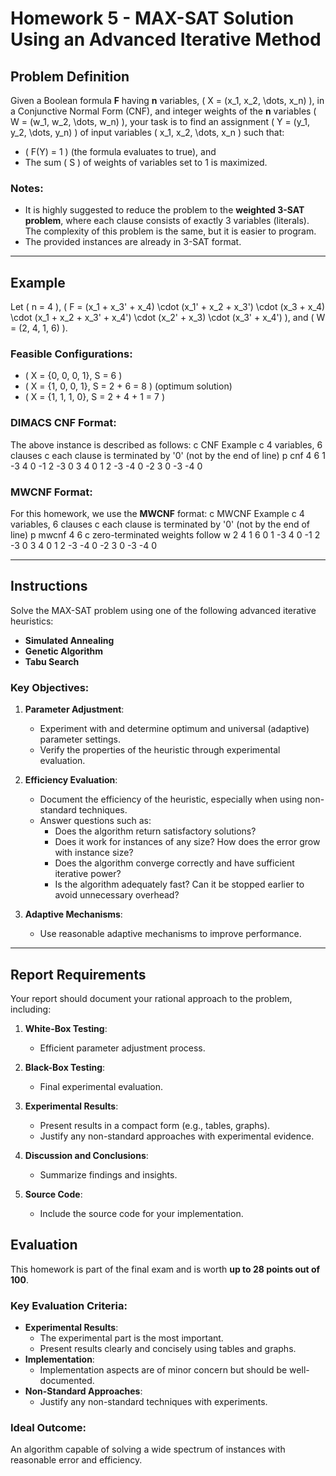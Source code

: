# Homework 5 - MAX-SAT Solution Using an Advanced Iterative Method

## Problem Definition

Given a Boolean formula **F** having **n** variables, \( X = (x_1, x_2, \dots, x_n) \), in a Conjunctive Normal Form (CNF), and integer weights of the **n** variables \( W = (w_1, w_2, \dots, w_n) \), your task is to find an assignment \( Y = (y_1, y_2, \dots, y_n) \) of input variables \( x_1, x_2, \dots, x_n \) such that:

- \( F(Y) = 1 \) (the formula evaluates to true), and
- The sum \( S \) of weights of variables set to 1 is maximized.

### Notes:
- It is highly suggested to reduce the problem to the **weighted 3-SAT problem**, where each clause consists of exactly 3 variables (literals). The complexity of this problem is the same, but it is easier to program.
- The provided instances are already in 3-SAT format.

---

## Example

Let \( n = 4 \), \( F = (x_1 + x_3' + x_4) \cdot (x_1' + x_2 + x_3') \cdot (x_3 + x_4) \cdot (x_1 + x_2 + x_3' + x_4') \cdot (x_2' + x_3) \cdot (x_3' + x_4') \), and \( W = (2, 4, 1, 6) \).

### Feasible Configurations:
- \( X = \{0, 0, 0, 1\}, S = 6 \)
- \( X = \{1, 0, 0, 1\}, S = 2 + 6 = 8 \) (optimum solution)
- \( X = \{1, 1, 1, 0\}, S = 2 + 4 + 1 = 7 \)

### DIMACS CNF Format:
The above instance is described as follows:
c CNF Example c 4 variables, 6 clauses c each clause is terminated by '0' (not by the end of line) p cnf 4 6 1 -3 4 0 -1 2 -3 0 3 4 0 1 2 -3 -4 0 -2 3 0 -3 -4 0

### MWCNF Format:
For this homework, we use the **MWCNF** format:
c MWCNF Example c 4 variables, 6 clauses c each clause is terminated by '0' (not by the end of line) p mwcnf 4 6 c zero-terminated weights follow w 2 4 1 6 0 1 -3 4 0 -1 2 -3 0 3 4 0 1 2 -3 -4 0 -2 3 0 -3 -4 0


---

## Instructions

Solve the MAX-SAT problem using one of the following advanced iterative heuristics:

- **Simulated Annealing**
- **Genetic Algorithm**
- **Tabu Search**

### Key Objectives:
1. **Parameter Adjustment**:
   - Experiment with and determine optimum and universal (adaptive) parameter settings.
   - Verify the properties of the heuristic through experimental evaluation.

2. **Efficiency Evaluation**:
   - Document the efficiency of the heuristic, especially when using non-standard techniques.
   - Answer questions such as:
     - Does the algorithm return satisfactory solutions?
     - Does it work for instances of any size? How does the error grow with instance size?
     - Does the algorithm converge correctly and have sufficient iterative power?
     - Is the algorithm adequately fast? Can it be stopped earlier to avoid unnecessary overhead?

3. **Adaptive Mechanisms**:
   - Use reasonable adaptive mechanisms to improve performance.

---

## Report Requirements

Your report should document your rational approach to the problem, including:

1. **White-Box Testing**:
   - Efficient parameter adjustment process.

2. **Black-Box Testing**:
   - Final experimental evaluation.

3. **Experimental Results**:
   - Present results in a compact form (e.g., tables, graphs).
   - Justify any non-standard approaches with experimental evidence.

4. **Discussion and Conclusions**:
   - Summarize findings and insights.

5. **Source Code**:
   - Include the source code for your implementation.


## Evaluation

This homework is part of the final exam and is worth **up to 28 points out of 100**.

### Key Evaluation Criteria:
- **Experimental Results**:
  - The experimental part is the most important.
  - Present results clearly and concisely using tables and graphs.
- **Implementation**:
  - Implementation aspects are of minor concern but should be well-documented.
- **Non-Standard Approaches**:
  - Justify any non-standard techniques with experiments.

### Ideal Outcome:
An algorithm capable of solving a wide spectrum of instances with reasonable error and efficiency.
